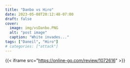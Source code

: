 ```yaml
---
title: "Danbo vs Hiro"
date: 2023-05-08T20:12:48-07:00
draft: false
cover:
  image: img/vsDanbo.PNG
  alt: "post image"
  caption: "White invades..."
tags: ["Daneil", "Hiro"]
# categories: ["attack"]
---
```


{{< iframe src="https://online-go.com/review/1072616" >}}
